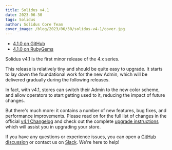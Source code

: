 ```yaml
---
title: Solidus v4.1
date: 2023-06-30
tags: Solidus
author: Solidus Core Team
cover_image: /blog/2023/06/30/solidus-v4-1/cover.jpg
---
```


- <a class="button" href="https://github.com/solidusio/solidus/releases/tag/v4.1.0">4.1.0 on GitHub</a>
- <a class="button button-secondary" href="https://rubygems.org/gems/solidus/versions/4.1.0">4.1.0 on RubyGems</a>

Solidus v4.1 is the first minor release of the 4.x series.

This release is relatively tiny and should be quite easy to upgrade. It starts to lay down the foundational work for the new Admin, which will be delivered gradually during the following releases.

In fact, with v4.1, stores can switch their Admin to the new color scheme, and allow operators to start getting used to it, reducing the impact of future changes.

But there's much more: it contains a number of new features, bug fixes, and performance improvements. Please read on for the full list of changes in the official [v4.1 Changelog](https://github.com/solidusio/solidus/releases/tag/v4.1.0) and check out the complete [upgrade instructions](https://guides.solidus.io/upgrading-solidus/v4.1) which will assist you in upgrading your store.

If you have any questions or experience issues, you can open a [GitHub discussion](https://github.com/solidusio/solidus/discussions/new?category=troubleshooting) or contact us on [Slack](https://solidusio.slack.com/). We're here to help!
